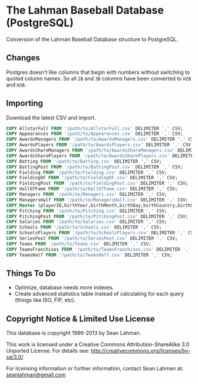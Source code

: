 # The Lahman Baseball Database (PostgreSQL)

Conversion of the Lahman Baseball Database structure to PostgreSQL.

## Changes

Postgres doesn't like columns that begin with numbers without switching to quoted column names. So all `2B` and `3B` columns have been converted to `H2B` and `H3B`.

## Importing

Download the latest CSV and import.

```sql
COPY AllstarFull FROM '/path/to/AllstarFull.csv' DELIMITER ',' CSV;
COPY Appearances FROM '/path/to/Appearances.csv' DELIMITER ',' CSV;
COPY AwardsManagers FROM '/path/to/AwardsManagers.csv' DELIMITER ',' CSV;
COPY AwardsPlayers FROM '/path/to/AwardsPlayers.csv' DELIMITER ',' CSV;
COPY AwardsShareManagers FROM '/path/to/AwardsShareManagers.csv' DELIMITER ',' CSV;
COPY AwardsSharePlayers FROM '/path/to/AwardsSharePlayers.csv' DELIMITER ',' CSV;
COPY Batting FROM '/path/to/Batting.csv' DELIMITER ',' CSV;
COPY BattingPost FROM '/path/to/BattingPost.csv' DELIMITER ',' CSV;
COPY Fielding FROM '/path/to/Fielding.csv' DELIMITER ',' CSV;
COPY FieldingOF FROM '/path/to/FieldingOF.csv' DELIMITER ',' CSV;
COPY FieldingPost FROM '/path/to/FieldingPost.csv' DELIMITER ',' CSV;
COPY HallOfFame FROM '/path/to/HallOfFame.csv' DELIMITER ',' CSV;
COPY Managers FROM '/path/to/Managers.csv' DELIMITER ',' CSV;
COPY ManagersHalf FROM '/path/to/ManagersHalf.csv' DELIMITER ',' CSV;
COPY Master (playerID,birthYear,birthMonth,birthDay,birthCountry,birthState,birthCity,deathYear,deathMonth,deathDay,deathCountry,deathState,deathCity,nameFirst,nameLast,nameGiven,weight,height,bats,throws,debut,finalGame,retroID,bbrefID) FROM '/path/to/Master.csv' DELIMITER ',' CSV;
COPY Pitching FROM '/path/to/Pitching.csv' DELIMITER ',' CSV;
COPY PitchingPost FROM '/path/to/PitchingPost.csv' DELIMITER ',' CSV;
COPY Salaries FROM '/path/to/Salaries.csv' DELIMITER ',' CSV;
COPY Schools FROM '/path/to/Schools.csv' DELIMITER ',' CSV;
COPY SchoolsPlayers FROM '/path/to/SchoolsPlayers.csv' DELIMITER ',' CSV;
COPY SeriesPost FROM '/path/to/SeriesPost.csv' DELIMITER ',' CSV;
COPY Teams FROM '/path/to/Teams.csv' DELIMITER ',' CSV;
COPY TeamsFranchises FROM '/path/to/TeamsFranchises.csv' DELIMITER ',' CSV;
COPY TeamsHalf FROM '/path/to/TeamsHalf.csv' DELIMITER ',' CSV;
```

## Things To Do

 * Optimize, database needs more indexes.
 * Create advanced statistics table instead of calculating for each query (things like ISO, FIP, etc).

## Copyright Notice & Limited Use License

This database is copyright 1996-2013 by Sean Lahman.

This work is licensed under a Creative Commons Attribution-ShareAlike 3.0 Unported License. For details see: http://creativecommons.org/licenses/by-sa/3.0/


For licensing information or further information, contact Sean Lahman
at: seanlahman@gmail.com
